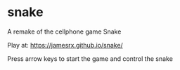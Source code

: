 # snake
A remake of the cellphone game Snake

Play at: https://jamesrx.github.io/snake/

Press arrow keys to start the game and control the snake
